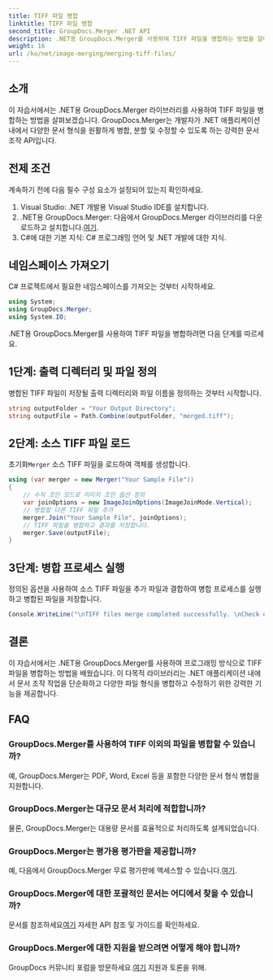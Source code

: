 ```yaml
---
title: TIFF 파일 병합
linktitle: TIFF 파일 병합
second_title: GroupDocs.Merger .NET API
description: .NET용 GroupDocs.Merger를 사용하여 TIFF 파일을 병합하는 방법을 알아보세요. .NET 애플리케이션 내에서 문서를 원활하게 병합, 분할 및 수정합니다.
weight: 16
url: /ko/net/image-merging/merging-tiff-files/
---
```

## 소개
이 자습서에서는 .NET용 GroupDocs.Merger 라이브러리를 사용하여 TIFF 파일을 병합하는 방법을 살펴보겠습니다. GroupDocs.Merger는 개발자가 .NET 애플리케이션 내에서 다양한 문서 형식을 원활하게 병합, 분할 및 수정할 수 있도록 하는 강력한 문서 조작 API입니다.
## 전제 조건
계속하기 전에 다음 필수 구성 요소가 설정되어 있는지 확인하세요.
1. Visual Studio: .NET 개발용 Visual Studio IDE를 설치합니다.
2. .NET용 GroupDocs.Merger: 다음에서 GroupDocs.Merger 라이브러리를 다운로드하고 설치합니다.[여기](https://releases.groupdocs.com/merger/net/).
3. C#에 대한 기본 지식: C# 프로그래밍 언어 및 .NET 개발에 대한 지식.

## 네임스페이스 가져오기
C# 프로젝트에서 필요한 네임스페이스를 가져오는 것부터 시작하세요.
```csharp
using System; 
using GroupDocs.Merger;
using System.IO;
```

.NET용 GroupDocs.Merger를 사용하여 TIFF 파일을 병합하려면 다음 단계를 따르세요.
## 1단계: 출력 디렉터리 및 파일 정의
병합된 TIFF 파일이 저장될 출력 디렉터리와 파일 이름을 정의하는 것부터 시작합니다.
```csharp
string outputFolder = "Your Output Directory";
string outputFile = Path.Combine(outputFolder, "merged.tiff");
```
## 2단계: 소스 TIFF 파일 로드
 초기화`Merger` 소스 TIFF 파일을 로드하여 객체를 생성합니다.
```csharp
using (var merger = new Merger("Your Sample File"))
{
    // 수직 조인 모드로 이미지 조인 옵션 정의
    var joinOptions = new ImageJoinOptions(ImageJoinMode.Vertical);
    // 병합할 다른 TIFF 파일 추가
    merger.Join("Your Sample File", joinOptions);
    // TIFF 파일을 병합하고 결과를 저장합니다.
    merger.Save(outputFile);
}
```
## 3단계: 병합 프로세스 실행
정의된 옵션을 사용하여 소스 TIFF 파일을 추가 파일과 결합하여 병합 프로세스를 실행하고 병합된 파일을 저장합니다.
```csharp
Console.WriteLine("\nTIFF files merge completed successfully. \nCheck output in {0}", outputFolder);
```

## 결론
이 자습서에서는 .NET용 GroupDocs.Merger를 사용하여 프로그래밍 방식으로 TIFF 파일을 병합하는 방법을 배웠습니다. 이 다목적 라이브러리는 .NET 애플리케이션 내에서 문서 조작 작업을 단순화하고 다양한 파일 형식을 병합하고 수정하기 위한 강력한 기능을 제공합니다.

## FAQ
### GroupDocs.Merger를 사용하여 TIFF 이외의 파일을 병합할 수 있습니까?
예, GroupDocs.Merger는 PDF, Word, Excel 등을 포함한 다양한 문서 형식 병합을 지원합니다.
### GroupDocs.Merger는 대규모 문서 처리에 적합합니까?
물론, GroupDocs.Merger는 대용량 문서를 효율적으로 처리하도록 설계되었습니다.
### GroupDocs.Merger는 평가용 평가판을 제공합니까?
 예, 다음에서 GroupDocs.Merger 무료 평가판에 액세스할 수 있습니다.[여기](https://releases.groupdocs.com/).
### GroupDocs.Merger에 대한 포괄적인 문서는 어디에서 찾을 수 있습니까?
 문서를 참조하세요[여기](https://tutorials.groupdocs.com/merger/net/) 자세한 API 참조 및 가이드를 확인하세요.
### GroupDocs.Merger에 대한 지원을 받으려면 어떻게 해야 합니까?
 GroupDocs 커뮤니티 포럼을 방문하세요.[여기](https://forum.groupdocs.com/c/merger/32) 지원과 토론을 위해.